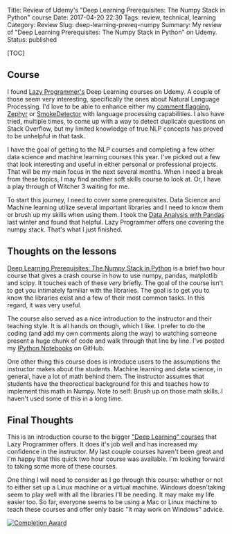 Title: Review of Udemy's "Deep Learning Prerequisites: The Numpy Stack in Python" course
Date: 2017-04-20 22:30
Tags: review, technical, learning
Category: Review
Slug: deep-learning-prereq-numpy
Summary: My review of "Deep Learning Prerequisites: The Numpy Stack in Python" on Udemy.  
Status: published

[TOC]

## Course

I found [Lazy Programmer's][1] Deep Learning courses on Udemy. A couple of those seem very interesting, specifically the ones 
about Natural Language Processing. I'd love to be able to enhance either my [comment flagging][2], [Zephyr][3] or [SmokeDetector][4] 
with language processing capabilities. I also have tried, multiple times, to come up with a way to detect duplicate questions on
Stack Overflow, but my limited knowledge of true NLP concepts has proved to be unhelpful in that task. 

I have the goal of getting to the NLP courses and completing a few other data science and machine learning courses this year. I've
picked out a few that look interesting and useful in either personal or professional projects. That will be my main focus in the next
several months. When I need a break from these topics, I may find another soft skills course to look at. Or, I have a play through of
Witcher 3 waiting for me. 

To start this journey, I need to cover some prerequisites. Data Science and Machine learning utilize several important libraries and
I need to know them or brush up my skills when using them. I took the [Data Analysis with Pandas][5] last winter and found that helpful.
Lazy Programmer offers one covering the numpy stack. That's what I just finished.

## Thoughts on the lessons 

[Deep Learning Prerequisites: The Numpy Stack in Python][6] is a brief two hour course that gives a crash course in how to use numpy, pandas,
matplotlib and scipy. It touches each of these *very* briefly. The goal of the course isn't to get you intimately familiar with the libraries.
The goal is to get you to know the libraries exist and a few of their most common tasks. In this regard, it was very useful.

The course also served as a nice introduction to the instructor and their teaching style. It is all hands on though, which I like. I prefer
to do the coding (and add my own comments along the way) to watching someone present a huge chunk of code and walk through that line by
line. I've posted my [IPython Notebooks][7] on GitHub.

One other thing this course does is introduce users to the assumptions the instructor makes about the students. Machine learning and data science,
in general, have a lot of math behind them. The instructor assumes that students have the theorectical background for this and teaches how to
implement this math in Numpy. Note to self: Brush up on those math skills. I haven't used some of this in a long time. 

## Final Thoughts

This is an introduction course to the bigger ["Deep Learning" courses][8] that Lazy Programmer offers. It does it's job well and has increased my
confidence in the instructor. My last couple courses haven't been great and I'm happy that this quick two hour course was available. I'm looking 
forward to taking some more of these courses.

One thing I will need to consider as I go through this course: whether or not to either set up a Linux machine or a virtual machine. Windows doesn'taking
seem to play well with all the libraries I'll be needing. It may make my life easier too. So far, everyone seems to be using a Mac or Linux machine to
teach these courses and offer only basic "It may work on Windows" advice.

[![Completion Award][9]][10]



 [1]: https://www.udemy.com/user/lazy-programmer/
 [2]: {filename}2015_01_02_can-a-machine-be-taught-to-flag-comments-automatically.md
 [3]: {filename}2015_03_12_zephyr-the-bot-that-watches-for-low-quality-vote-requests.md
 [4]: {filename}2017_02_19_can-a-machine-be-taught-to-flag-spam-automatically.md
 [5]: {filename}2016_12_09_review_of_data_analysis_with_pandas_udemy_course.md
 [6]: https://www.udemy.com/deep-learning-prerequisites-the-numpy-stack-in-python/learn/v4/overview
 [7]: https://github.com/AWegnerGitHub/Deep-Learning-Prerequisites-The-Numpy-Stack-in-Python
 [8]: https://lazyprogrammer.me/data-science-courses/
 [9]: {attach}images/udemy-deep-learning-prereq-numpy.jpg
 [10]: https://ude.my/UC-9CGD0JX8
